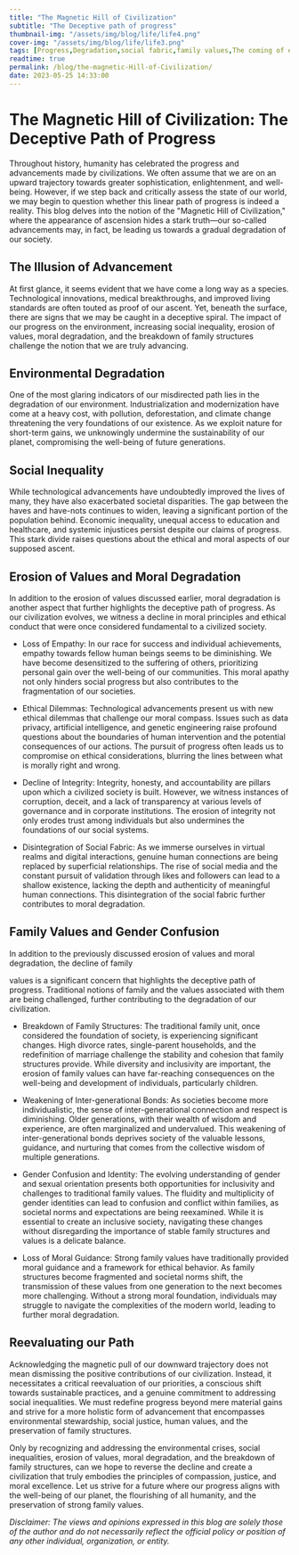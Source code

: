 ```yaml
---
title: "The Magnetic Hill of Civilization"
subtitle: "The Deceptive path of progress"
thumbnail-img: "/assets/img/blog/life/life4.png"
cover-img: "/assets/img/blog/life/life3.png"
tags: [Progress,Degradation,social fabric,family values,The coming of end]
readtime: true
permalink: /blog/the-magnetic-Hill-of-Civilization/
date: 2023-05-25 14:33:00
---
```

# The Magnetic Hill of Civilization: The Deceptive Path of Progress

Throughout history, humanity has celebrated the progress and advancements made by civilizations. We often assume that we are on an upward trajectory towards greater sophistication, enlightenment, and well-being. However, if we step back and critically assess the state of our world, we may begin to question whether this linear path of progress is indeed a reality. This blog delves into the notion of the "Magnetic Hill of Civilization," where the appearance of ascension hides a stark truth—our so-called advancements may, in fact, be leading us towards a gradual degradation of our society.

## The Illusion of Advancement

At first glance, it seems evident that we have come a long way as a species. Technological innovations, medical breakthroughs, and improved living standards are often touted as proof of our ascent. Yet, beneath the surface, there are signs that we may be caught in a deceptive spiral. The impact of our progress on the environment, increasing social inequality, erosion of values, moral degradation, and the breakdown of family structures challenge the notion that we are truly advancing.

## Environmental Degradation

One of the most glaring indicators of our misdirected path lies in the degradation of our environment. Industrialization and modernization have come at a heavy cost, with pollution, deforestation, and climate change threatening the very foundations of our existence. As we exploit nature for short-term gains, we unknowingly undermine the sustainability of our planet, compromising the well-being of future generations.

## Social Inequality

While technological advancements have undoubtedly improved the lives of many, they have also exacerbated societal disparities. The gap between the haves and have-nots continues to widen, leaving a significant portion of the population behind. Economic inequality, unequal access to education and healthcare, and systemic injustices persist despite our claims of progress. This stark divide raises questions about the ethical and moral aspects of our supposed ascent.

## Erosion of Values and Moral Degradation

In addition to the erosion of values discussed earlier, moral degradation is another aspect that further highlights the deceptive path of progress. As our civilization evolves, we witness a decline in moral principles and ethical conduct that were once considered fundamental to a civilized society.

- Loss of Empathy: In our race for success and individual achievements, empathy towards fellow human beings seems to be diminishing. We have become desensitized to the suffering of others, prioritizing personal gain over the well-being of our communities. This moral apathy not only hinders social progress but also contributes to the fragmentation of our societies.
  
- Ethical Dilemmas: Technological advancements present us with new ethical dilemmas that challenge our moral compass. Issues such as data privacy, artificial intelligence, and genetic engineering raise profound questions about the boundaries of human intervention and the potential consequences of our actions. The pursuit of progress often leads us to compromise on ethical considerations, blurring the lines between what is morally right and wrong.

- Decline of Integrity: Integrity, honesty, and accountability are pillars upon which a civilized society is built. However, we witness instances of corruption, deceit, and a lack of transparency at various levels of governance and in corporate institutions. The erosion of integrity not only erodes trust among individuals but also undermines the foundations of our social systems.

- Disintegration of Social Fabric: As we immerse ourselves in virtual realms and digital interactions, genuine human connections are being replaced by superficial relationships. The rise of social media and the constant pursuit of validation through likes and followers can lead to a shallow existence, lacking the depth and authenticity of meaningful human connections. This disintegration of the social fabric further contributes to moral degradation.

## Family Values and Gender Confusion

In addition to the previously discussed erosion of values and moral degradation, the decline of family

 values is a significant concern that highlights the deceptive path of progress. Traditional notions of family and the values associated with them are being challenged, further contributing to the degradation of our civilization.

- Breakdown of Family Structures: The traditional family unit, once considered the foundation of society, is experiencing significant changes. High divorce rates, single-parent households, and the redefinition of marriage challenge the stability and cohesion that family structures provide. While diversity and inclusivity are important, the erosion of family values can have far-reaching consequences on the well-being and development of individuals, particularly children.

- Weakening of Inter-generational Bonds: As societies become more individualistic, the sense of inter-generational connection and respect is diminishing. Older generations, with their wealth of wisdom and experience, are often marginalized and undervalued. This weakening of inter-generational bonds deprives society of the valuable lessons, guidance, and nurturing that comes from the collective wisdom of multiple generations.

- Gender Confusion and Identity: The evolving understanding of gender and sexual orientation presents both opportunities for inclusivity and challenges to traditional family values. The fluidity and multiplicity of gender identities can lead to confusion and conflict within families, as societal norms and expectations are being reexamined. While it is essential to create an inclusive society, navigating these changes without disregarding the importance of stable family structures and values is a delicate balance.

- Loss of Moral Guidance: Strong family values have traditionally provided moral guidance and a framework for ethical behavior. As family structures become fragmented and societal norms shift, the transmission of these values from one generation to the next becomes more challenging. Without a strong moral foundation, individuals may struggle to navigate the complexities of the modern world, leading to further moral degradation.

## Reevaluating our Path

Acknowledging the magnetic pull of our downward trajectory does not mean dismissing the positive contributions of our civilization. Instead, it necessitates a critical reevaluation of our priorities, a conscious shift towards sustainable practices, and a genuine commitment to addressing social inequalities. We must redefine progress beyond mere material gains and strive for a more holistic form of advancement that encompasses environmental stewardship, social justice, human values, and the preservation of family structures.

Only by recognizing and addressing the environmental crises, social inequalities, erosion of values, moral degradation, and the breakdown of family structures, can we hope to reverse the decline and create a civilization that truly embodies the principles of compassion, justice, and moral excellence. Let us strive for a future where our progress aligns with the well-being of our planet, the flourishing of all humanity, and the preservation of strong family values.

*Disclaimer: The views and opinions expressed in this blog are solely those of the author and do not necessarily reflect the official policy or position of any other individual, organization, or entity.*